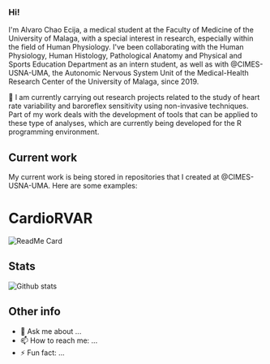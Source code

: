 ### Hi!

I'm Alvaro Chao Ecija, a medical student at the Faculty of Medicine of the University of Malaga, with a special interest in research, especially within the field of Human Physiology. I've been collaborating with the Human Physiology, Human Histology, Pathological Anatomy and Physical and Sports Education Department as an intern student, as well as with @CIMES-USNA-UMA, the Autonomic Nervous System Unit of the Medical-Health Research Center of the University of Malaga, since 2019. 

🔭 I am currently carrying out research projects related to the study of heart rate variability and baroreflex sensitivity using non-invasive techniques. Part of my work deals with the development of tools that can be applied to these type of analyses, which are currently being developed for the R programming environment.

## Current work

My current work is being stored in repositories that I created at @CIMES-USNA-UMA. Here are some examples:

# CardioRVAR
![ReadMe Card](https://github-readme-stats.vercel.app/api/pin/?username=CIMES-USNA-UMA&repo=CardioRVAR)

## Stats

![Github stats](https://github-readme-stats.vercel.app/api?username=alvarochaoecija)

## Other info

- 💬 Ask me about ...
- 📫 How to reach me: ...
- ⚡ Fun fact: ...

